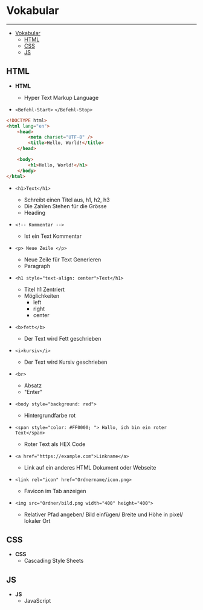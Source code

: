 # Vokabular

---

<!--toc:start-->

-   [Vokabular](#vokabular)
    -   [HTML](#html)
    -   [CSS](#css)
    -   [JS](#js)
    <!--toc:end-->

## HTML

-   **HTML**

    -   Hyper Text Markup Language

-   `<Befehl-Start>` `</Befehl-Stop>`

```html
<!DOCTYPE html>
<html lang="en">
    <head>
        <meta charset="UTF-8" />
        <title>Hello, World!</title>
    </head>

    <body>
        <h1>Hello, World!</h1>
    </body>
</html>
```

-   `<h1>Text</h1>`

    -   Schreibt einen Titel aus, h1, h2, h3
    -   Die Zahlen Stehen für die Grösse
    -   Heading

-   `<!-- Kommentar -->`

    -   Ist ein Text Kommentar

-   `<p> Neue Zeile </p>`

    -   Neue Zeile für Text Generieren
    -   Paragraph

-   `<h1 style="text-align: center">Text</h1>`

    -   Titel h1 Zentriert
    -   Möglichkeiten
        -   left
        -   right
        -   center

-   `<b>fett</b>`

    -   Der Text wird Fett geschrieben

-   `<i>kursiv</i>`

    -   Der Text wird Kursiv geschrieben

-   `<br>`

    -   Absatz
    -   "Enter"

-   `<body style="background: red">`

    -   Hintergrundfarbe rot

-   `<span style="color: #FF0000; "> Hallo, ich bin ein roter Text</span>`

    -   Roter Text als HEX Code

-   `<a href="https://example.com">Linkname</a>`

    -   Link auf ein anderes HTML Dokument oder Webseite

-   `<link rel="icon" href="Ordnername/icon.png>`

    -   Favicon im Tab anzeigen

-   `<img src="Ordner/bild.png width="400" height="400">`
    -   Relativer Pfad angeben/ Bild einfügen/ Breite und Höhe in pixel/ lokaler Ort

## CSS

-   **CSS**
    -   Cascading Style Sheets

## JS

-   **JS**
    -   JavaScript
